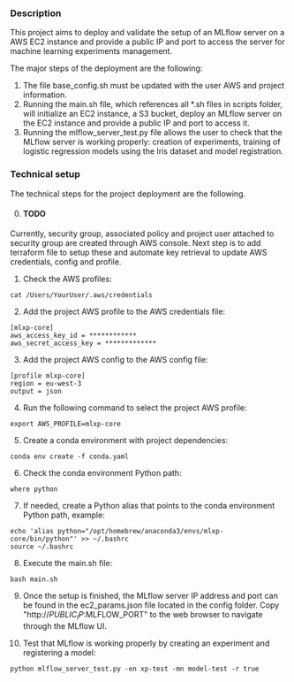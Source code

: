 ### Description


This project aims to deploy and validate the setup of an MLflow server on a AWS EC2 instance and provide a public IP and port to access the server for machine learning experiments management.

The major steps of the deployment are the following:
1. The file base_config.sh must be updated with the user AWS and project information.
2. Running the main.sh file, which references all *.sh files in scripts folder, will initialize an EC2 instance, a S3 bucket, deploy an MLflow server on the EC2 instance and provide a public IP and port to access it.
3. Running the mlflow_server_test.py file allows the user to check that the MLflow server is working properly: creation of experiments, training of logistic regression models using the Iris dataset and model registration.

### Technical setup

The technical steps for the project deployment are the following.

0. #### TODO
Currently, security group, associated policy and project user attached to security group are created through AWS console. Next step is to add terraform file to setup these and automate key retrieval to update AWS credentials, config and profile.

1. Check the AWS profiles:
```
cat /Users/YourUser/.aws/credentials
````

2. Add the project AWS profile to the AWS credentials file:
```
[mlxp-core]
aws_access_key_id = ************
aws_secret_access_key = *************
```

3. Add the project AWS config to the AWS config file:
```
[profile mlxp-core]
region = eu-west-3
output = json
```

4. Run the following command to select the project AWS profile:
```
export AWS_PROFILE=mlxp-core
```

5. Create a conda environment with project dependencies:
```
conda env create -f conda.yaml
````

6. Check the conda environment Python path:
```
where python 
```

7. If needed, create a Python alias that points to the conda environment Python path, example:
```
echo 'alias python="/opt/homebrew/anaconda3/envs/mlxp-core/bin/python"' >> ~/.bashrc
source ~/.bashrc
````

8. Execute the main.sh file:
```
bash main.sh
```

9. Once the setup is finished, the MLflow server IP address and port can be found in the ec2_params.json file located in the config folder. Copy "http://$PUBLIC_IP:$MLFLOW_PORT" to the web browser to navigate through the MLflow UI.

10. Test that MLflow is working properly by creating an experiment and registering a model:
```
python mlflow_server_test.py -en xp-test -mn model-test -r true
```

